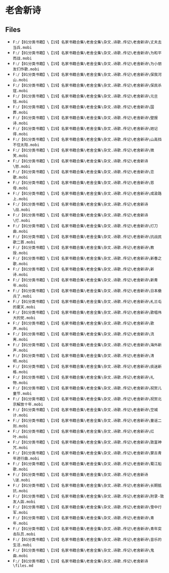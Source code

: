 # 老舍新诗

## Files

- `F:/【01分类书籍】\【19】名家书籍合集\老舍全集\杂文.诗歌.传记\老舍新诗\丈夫去当兵.mobi`
- `F:/【01分类书籍】\【19】名家书籍合集\老舍全集\杂文.诗歌.传记\老舍新诗\为和平而战.mobi`
- `F:/【01分类书籍】\【19】名家书籍合集\老舍全集\杂文.诗歌.传记\老舍新诗\为小朋友们作歌.mobi`
- `F:/【01分类书籍】\【19】名家书籍合集\老舍全集\杂文.诗歌.传记\老舍新诗\保我河山.mobi`
- `F:/【01分类书籍】\【19】名家书籍合集\老舍全集\杂文.诗歌.传记\老舍新诗\保民杀寇.mobi`
- `F:/【01分类书籍】\【19】名家书籍合集\老舍全集\杂文.诗歌.传记\老舍新诗\元旦铭.mobi`
- `F:/【01分类书籍】\【19】名家书籍合集\老舍全集\杂文.诗歌.传记\老舍新诗\国葬.mobi`
- `F:/【01分类书籍】\【19】名家书籍合集\老舍全集\杂文.诗歌.传记\老舍新诗\壁报诗.mobi`
- `F:/【01分类书籍】\【19】名家书籍合集\老舍全集\杂文.诗歌.传记\老舍新诗\她记得.mobi`
- `F:/【01分类书籍】\【19】名家书籍合集\老舍全集\杂文.诗歌.传记\老舍新诗\山高挡不住太阳.mobi`
- `F:/【01分类书籍】\【19】名家书籍合集\老舍全集\杂文.诗歌.传记\老舍新诗\微笑.mobi`
- `F:/【01分类书籍】\【19】名家书籍合集\老舍全集\杂文.诗歌.传记\老舍新诗\怒.mobi`
- `F:/【01分类书籍】\【19】名家书籍合集\老舍全集\杂文.诗歌.传记\老舍新诗\恋歌.mobi`
- `F:/【01分类书籍】\【19】名家书籍合集\老舍全集\杂文.诗歌.传记\老舍新诗\慈母.mobi`
- `F:/【01分类书籍】\【19】名家书籍合集\老舍全集\杂文.诗歌.传记\老舍新诗\成渝路上.mobi`
- `F:/【01分类书籍】\【19】名家书籍合集\老舍全集\杂文.诗歌.传记\老舍新诗\战.mobi`
- `F:/【01分类书籍】\【19】名家书籍合集\老舍全集\杂文.诗歌.传记\老舍新诗\打.mobi`
- `F:/【01分类书籍】\【19】名家书籍合集\老舍全集\杂文.诗歌.传记\老舍新诗\打刀曲.mobi`
- `F:/【01分类书籍】\【19】名家书籍合集\老舍全集\杂文.诗歌.传记\老舍新诗\抗战民歌二首.mobi`
- `F:/【01分类书籍】\【19】名家书籍合集\老舍全集\杂文.诗歌.传记\老舍新诗\教授.mobi`
- `F:/【01分类书籍】\【19】名家书籍合集\老舍全集\杂文.诗歌.传记\老舍新诗\新春之歌.mobi`
- `F:/【01分类书籍】\【19】名家书籍合集\老舍全集\杂文.诗歌.传记\老舍新诗\新诗.mobi`
- `F:/【01分类书籍】\【19】名家书籍合集\老舍全集\杂文.诗歌.传记\老舍新诗\新青年.mobi`
- `F:/【01分类书籍】\【19】名家书籍合集\老舍全集\杂文.诗歌.传记\老舍新诗\日本撤兵了.mobi`
- `F:/【01分类书籍】\【19】名家书籍合集\老舍全集\杂文.诗歌.传记\老舍新诗\札兰屯的夏天.mobi`
- `F:/【01分类书籍】\【19】名家书籍合集\老舍全集\杂文.诗歌.传记\老舍新诗\歌唱伟大的党.mobi`
- `F:/【01分类书籍】\【19】名家书籍合集\老舍全集\杂文.诗歌.传记\老舍新诗\歌声.mobi`
- `F:/【01分类书籍】\【19】名家书籍合集\老舍全集\杂文.诗歌.传记\老舍新诗\流离.mobi`
- `F:/【01分类书籍】\【19】名家书籍合集\老舍全集\杂文.诗歌.传记\老舍新诗\海外新声.mobi`
- `F:/【01分类书籍】\【19】名家书籍合集\老舍全集\杂文.诗歌.传记\老舍新诗\清明.mobi`
- `F:/【01分类书籍】\【19】名家书籍合集\老舍全集\杂文.诗歌.传记\老舍新诗\痰迷新格.mobi`
- `F:/【01分类书籍】\【19】名家书籍合集\老舍全集\杂文.诗歌.传记\老舍新诗\礼物.mobi`
- `F:/【01分类书籍】\【19】名家书籍合集\老舍全集\杂文.诗歌.传记\老舍新诗\祝贺儿童节.mobi`
- `F:/【01分类书籍】\【19】名家书籍合集\老舍全集\杂文.诗歌.传记\老舍新诗\祝贺北京解放十年.mobi`
- `F:/【01分类书籍】\【19】名家书籍合集\老舍全集\杂文.诗歌.传记\老舍新诗\空城计.mobi`
- `F:/【01分类书籍】\【19】名家书籍合集\老舍全集\杂文.诗歌.传记\老舍新诗\童谣二则.mobi`
- `F:/【01分类书籍】\【19】名家书籍合集\老舍全集\杂文.诗歌.传记\老舍新诗\红叶.mobi`
- `F:/【01分类书籍】\【19】名家书籍合集\老舍全集\杂文.诗歌.传记\老舍新诗\致富神咒.mobi`
- `F:/【01分类书籍】\【19】名家书籍合集\老舍全集\杂文.诗歌.传记\老舍新诗\蒙古青年进行曲.mobi`
- `F:/【01分类书籍】\【19】名家书籍合集\老舍全集\杂文.诗歌.传记\老舍新诗\蜀江船歌.mobi`
- `F:/【01分类书籍】\【19】名家书籍合集\老舍全集\杂文.诗歌.传记\老舍新诗\谜.mobi`
- `F:/【01分类书籍】\【19】名家书籍合集\老舍全集\杂文.诗歌.传记\老舍新诗\长期抵抗.mobi`
- `F:/【01分类书籍】\【19】名家书籍合集\老舍全集\杂文.诗歌.传记\老舍新诗\附录-致友人函.mobi`
- `F:/【01分类书籍】\【19】名家书籍合集\老舍全集\杂文.诗歌.传记\老舍新诗\雪中行军.mobi`
- `F:/【01分类书籍】\【19】名家书籍合集\老舍全集\杂文.诗歌.传记\老舍新诗\青年.mobi`
- `F:/【01分类书籍】\【19】名家书籍合集\老舍全集\杂文.诗歌.传记\老舍新诗\青年突击队员.mobi`
- `F:/【01分类书籍】\【19】名家书籍合集\老舍全集\杂文.诗歌.传记\老舍新诗\音乐的生活.mobi`
- `F:/【01分类书籍】\【19】名家书籍合集\老舍全集\杂文.诗歌.传记\老舍新诗\鬼曲.mobi`
- `F:/【01分类书籍】\【19】名家书籍合集\老舍全集\杂文.诗歌.传记\老舍新诗\files.md`
